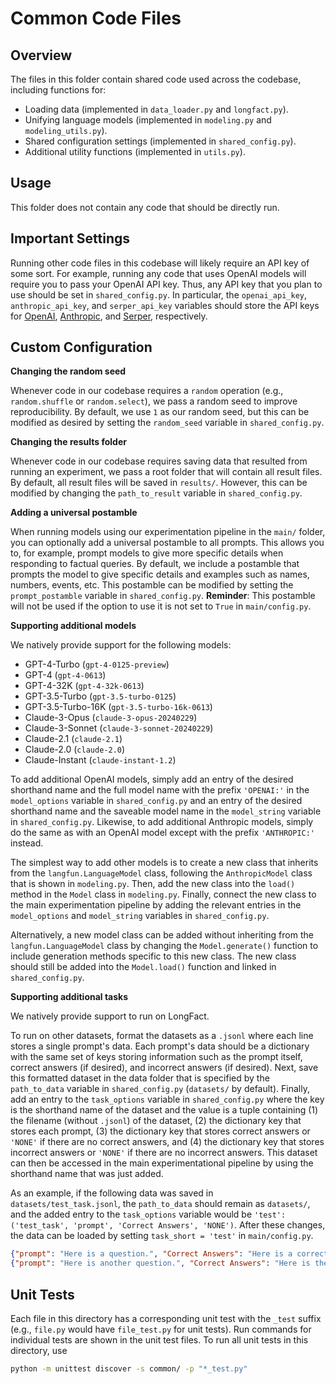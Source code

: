 # Common Code Files

## Overview

The files in this folder contain shared code used across the codebase, including functions for:
- Loading data (implemented in `data_loader.py` and `longfact.py`).
- Unifying language models (implemented in `modeling.py` and `modeling_utils.py`).
- Shared configuration settings (implemented in `shared_config.py`).
- Additional utility functions (implemented in `utils.py`).

## Usage

This folder does not contain any code that should be directly run.

## Important Settings

Running other code files in this codebase will likely require an API key of some sort.
For example, running any code that uses OpenAI models will require you to pass your OpenAI API key.
Thus, any API key that you plan to use should be set in `shared_config.py`.
In particular, the `openai_api_key`, `anthropic_api_key`, and `serper_api_key` variables should store the API keys for [OpenAI](openai.com/), [Anthropic](console.anthropic.com), and [Serper](serper.dev), respectively.

## Custom Configuration

**Changing the random seed**

Whenever code in our codebase requires a `random` operation (e.g., `random.shuffle` or `random.select`), we pass a random seed to improve reproducibility.
By default, we use `1` as our random seed, but this can be modified as desired by setting the `random_seed` variable in `shared_config.py`.

**Changing the results folder**

Whenever code in our codebase requires saving data that resulted from running an experiment, we pass a root folder that will contain all result files.
By default, all result files will be saved in `results/`.
However, this can be modified by changing the `path_to_result` variable in `shared_config.py`.

**Adding a universal postamble**

When running models using our experimentation pipeline in the `main/` folder, you can optionally add a universal postamble to all prompts.
This allows you to, for example, prompt models to give more specific details when responding to factual queries.
By default, we include a postamble that prompts the model to give specific details and examples such as names, numbers, events, etc.
This postamble can be modified by setting the `prompt_postamble` variable in `shared_config.py`.
**Reminder**: This postamble will not be used if the option to use it is not set to `True` in `main/config.py`.

**Supporting additional models**

We natively provide support for the following models:
- GPT-4-Turbo (`gpt-4-0125-preview`)
- GPT-4 (`gpt-4-0613`)
- GPT-4-32K (`gpt-4-32k-0613`)
- GPT-3.5-Turbo (`gpt-3.5-turbo-0125`)
- GPT-3.5-Turbo-16K (`gpt-3.5-turbo-16k-0613`)
- Claude-3-Opus (`claude-3-opus-20240229`)
- Claude-3-Sonnet (`claude-3-sonnet-20240229`)
- Claude-2.1 (`claude-2.1`)
- Claude-2.0 (`claude-2.0`)
- Claude-Instant (`claude-instant-1.2`)

To add additional OpenAI models, simply add an entry of the desired shorthand name and the full model name with the prefix `'OPENAI:'` in the `model_options` variable in `shared_config.py` and an entry of the desired shorthand name and the saveable model name in the `model_string` variable in `shared_config.py`.
Likewise, to add additional Anthropic models, simply do the same as with an OpenAI model except with the prefix `'ANTHROPIC:'` instead.

The simplest way to add other models is to create a new class that inherits from the `langfun.LanguageModel` class, following the `AnthropicModel` class that is shown in `modeling.py`.
Then, add the new class into the `load()` method in the `Model` class in `modeling.py`.
Finally, connect the new class to the main experimentation pipeline by adding the relevant entries in the `model_options` and `model_string` variables in `shared_config.py`.

Alternatively, a new model class can be added without inheriting from the `langfun.LanguageModel` class by changing the `Model.generate()` function to include generation methods specific to this new class.
The new class should still be added into the `Model.load()` function and linked in `shared_config.py`.

**Supporting additional tasks**

We natively provide support to run on LongFact.

To run on other datasets, format the datasets as a `.jsonl` where each line stores a single prompt's data.
Each prompt's data should be a dictionary with the same set of keys storing information such as the prompt itself, correct answers (if desired), and incorrect answers (if desired).
Next, save this formatted dataset in the data folder that is specified by the `path_to_data` variable in `shared_config.py` (`datasets/` by default).
Finally, add an entry to the `task_options` variable in `shared_config.py` where the key is the shorthand name of the dataset and the value is a tuple containing (1) the filename (without `.jsonl`) of the dataset, (2) the dictionary key that stores each prompt, (3) the dictionary key that stores correct answers or `'NONE'` if there are no correct answers, and (4) the dictionary key that stores incorrect answers or `'NONE'` if there are no incorrect answers.
This dataset can then be accessed in the main experimentational pipeline by using the shorthand name that was just added.

As an example, if the following data was saved in `datasets/test_task.jsonl`, the `path_to_data` should remain as `datasets/`, and the added entry to the `task_options` variable would be `'test': ('test_task', 'prompt', 'Correct Answers', 'NONE')`.
After these changes, the data can be loaded by setting `task_short = 'test'` in `main/config.py`.

```json
{"prompt": "Here is a question.", "Correct Answers": "Here is a correct answer."}
{"prompt": "Here is another question.", "Correct Answers": "Here is the corresponding correct answer."}
```

## Unit Tests

Each file in this directory has a corresponding unit test with the `_test` suffix (e.g., `file.py` would have `file_test.py` for unit tests). Run commands for individual tests are shown in the unit test files. To run all unit tests in this directory, use

```bash
python -m unittest discover -s common/ -p "*_test.py"
```

